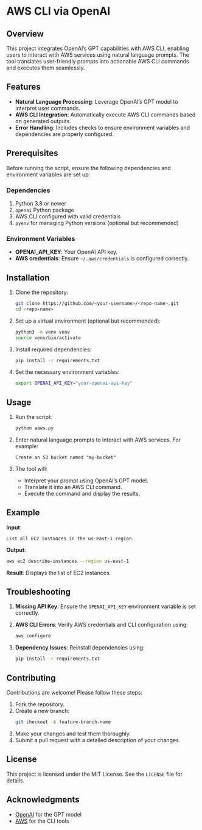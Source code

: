 # AWS CLI via OpenAI

## Overview
This project integrates OpenAI’s GPT capabilities with AWS CLI, enabling users to interact with AWS services using natural language prompts. The tool translates user-friendly prompts into actionable AWS CLI commands and executes them seamlessly.

## Features
- **Natural Language Processing**: Leverage OpenAI’s GPT model to interpret user commands.
- **AWS CLI Integration**: Automatically execute AWS CLI commands based on generated outputs.
- **Error Handling**: Includes checks to ensure environment variables and dependencies are properly configured.

## Prerequisites

Before running the script, ensure the following dependencies and environment variables are set up:

### Dependencies
1. Python 3.8 or newer
2. `openai` Python package
3. AWS CLI configured with valid credentials
4. `pyenv` for managing Python versions (optional but recommended)

### Environment Variables
- **OPENAI_API_KEY**: Your OpenAI API key.
- **AWS credentials**: Ensure `~/.aws/credentials` is configured correctly.

## Installation

1. Clone the repository:
   ```bash
   git clone https://github.com/<your-username>/<repo-name>.git
   cd <repo-name>
   ```

2. Set up a virtual environment (optional but recommended):
   ```bash
   python3 -m venv venv
   source venv/bin/activate
   ```

3. Install required dependencies:
   ```bash
   pip install -r requirements.txt
   ```

4. Set the necessary environment variables:
   ```bash
   export OPENAI_API_KEY="your-openai-api-key"
   ```

## Usage

1. Run the script:
   ```bash
   python aaws.py
   ```

2. Enter natural language prompts to interact with AWS services. For example:
   ```
   Create an S3 bucket named "my-bucket"
   ```

3. The tool will:
   - Interpret your prompt using OpenAI’s GPT model.
   - Translate it into an AWS CLI command.
   - Execute the command and display the results.

## Example

**Input**:
```
List all EC2 instances in the us-east-1 region.
```

**Output**:
```bash
aws ec2 describe-instances --region us-east-1
```

**Result**:
Displays the list of EC2 instances.

## Troubleshooting

1. **Missing API Key**:
   Ensure the `OPENAI_API_KEY` environment variable is set correctly.

2. **AWS CLI Errors**:
   Verify AWS credentials and CLI configuration using:
   ```bash
   aws configure
   ```

3. **Dependency Issues**:
   Reinstall dependencies using:
   ```bash
   pip install -r requirements.txt
   ```

## Contributing

Contributions are welcome! Please follow these steps:
1. Fork the repository.
2. Create a new branch:
   ```bash
   git checkout -b feature-branch-name
   ```
3. Make your changes and test them thoroughly.
4. Submit a pull request with a detailed description of your changes.

## License

This project is licensed under the MIT License. See the `LICENSE` file for details.

## Acknowledgments

- [OpenAI](https://openai.com) for the GPT model
- [AWS](https://aws.amazon.com) for the CLI tools


